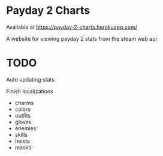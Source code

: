 # Payday 2 Charts

Available at https://payday-2-charts.herokuapp.com/

A website for viewing payday 2 stats from the steam web api

# TODO

Auto updating stats

Finish localizations
  - charms
  - colors
  - outfits
  - gloves
  - enemies
  - skills
  - heists
  - masks